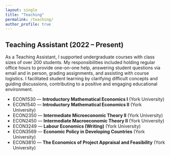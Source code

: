 ```yaml
---
layout: single
title: "Teaching"
permalink: /teaching/
author_profile: true
---
```


## Teaching Assistant (2022 – Present)
As a Teaching Assistant, I supported undergraduate courses with class sizes of over 200 students. My responsibilities included holding regular office hours to provide one-on-one help, answering student questions via email and in person, grading assignments, and assisting with course logistics. I facilitated student learning by clarifying difficult concepts and guiding discussions, contributing to a positive and engaging educational environment.

- ECON1530 — **Introductory Mathematical Economics I** (York University)  
- ECON1540 — **Introductory Mathematical Economics II** (York University)  
- ECON2350 — **Intermediate Microeconomic Theory II** (York University)  
- ECON2450 — **Intermediate Macroeconomic Theory II** (York University)  
- ECON3249 — **Labour Economics (Writing)** (York University)  
- ECON3569 — **Economic Policy in Developing Countries** (York University)  
- ECON3810 — **The Economics of Project Appraisal and Feasibility** (York University)  

